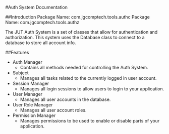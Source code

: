 #Auth System Documentation

##Introduction
Package Name: com.jgcomptech.tools.authc
Package Name: com.jgcomptech.tools.authz

The JUT Auth System is a set of classes that allow for authentication and authorization.
This system uses the Database class to connect to a database to store all account info.

##Features
- Auth Manager
    * Contains all methods needed for controlling the Auth System.
- Subject
    * Manages all tasks related to the currently logged in user account.
- Session Manager
    * Manages all login sessions to allow users to login to your application.
- User Manager
    * Manages all user accounts in the database.
- User Role Manager
    * Manages all user account roles.
- Permission Manager
    * Manages permissions to be used to enable or disable parts of your application.